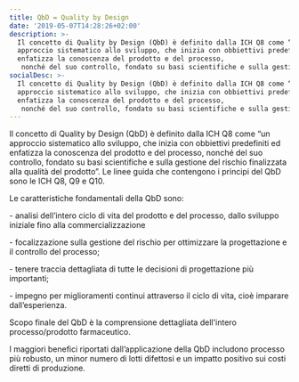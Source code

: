 ```yaml
---
title: QbD = Quality by Design
date: '2019-05-07T14:28:26+02:00'
description: >-
  Il concetto di Quality by Design (QbD) è definito dalla ICH Q8 come “un
  approccio sistematico allo sviluppo, che inizia con obbiettivi predefiniti ed
  enfatizza la conoscenza del prodotto e del processo,
   nonché del suo controllo, fondato su basi scientifiche e sulla gestione del rischio finalizzata alla qualità del prodotto”.  Le linee guida che contengono i principi del QbD sono le ICH Q8, Q9 e Q10.
socialDesc: >-
  Il concetto di Quality by Design (QbD) è definito dalla ICH Q8 come “un
  approccio sistematico allo sviluppo, che inizia con obbiettivi predefiniti ed
  enfatizza la conoscenza del prodotto e del processo,
   nonché del suo controllo, fondato su basi scientifiche e sulla gestione del rischio finalizzata alla qualità del prodotto”.  Le linee guida che contengono i principi del QbD sono le ICH Q8, Q9 e Q10.
---
```

Il concetto di Quality by Design (QbD) è definito dalla ICH Q8 come “un approccio sistematico allo sviluppo, che inizia con obbiettivi predefiniti ed enfatizza la conoscenza del prodotto e del processo, nonché del suo controllo, fondato su basi scientifiche e sulla gestione del rischio finalizzata alla qualità del prodotto”.  Le linee guida che contengono i principi del QbD sono le ICH Q8, Q9 e Q10.

Le caratteristiche fondamentali della QbD sono:

\- analisi dell’intero ciclo di vita del prodotto e del processo, dallo sviluppo iniziale fino alla commercializzazione

\- focalizzazione sulla gestione del rischio per ottimizzare la progettazione e il controllo del processo;

\- tenere traccia dettagliata di tutte le decisioni di progettazione più importanti;

\- impegno per miglioramenti continui attraverso il ciclo di vita, cioè imparare dall’esperienza.

Scopo finale del QbD è la comprensione dettagliata dell'intero processo/prodotto farmaceutico.

I maggiori benefici riportati dall’applicazione della QbD includono processo più robusto, un minor numero di lotti difettosi e un impatto positivo sui costi diretti di produzione.
